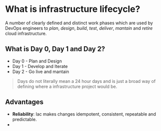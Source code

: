 # What is infrastructure lifecycle?

A number of clearly defined and distinct work phases which are used by DevOps engineers to *plan*, *design*, *build*, *test*, *deliver*, *mantain* and *retire* cloud infrastructure.

## What is Day 0, Day 1 and Day 2?

- Day 0 - Plan and Design
- Day 1 - Develop and Iterate
- Day 2 - Go live and mantain

> Days do not literally mean a 24 hour days and is just a broad way of defining where a infrastructure project would be.

## Advantages

- **Reliability**: Iac makes changes idempotent, consistent, repeatable and predictable.
- 
